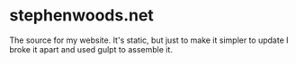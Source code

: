 # stephenwoods.net
The source for my website. It's static, but just to make it simpler to update I broke it apart and used gulpt to assemble it.
